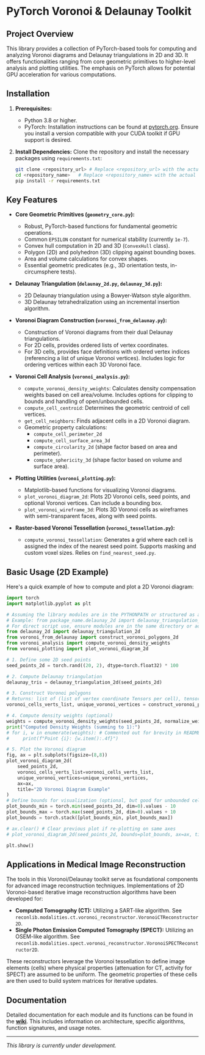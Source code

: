 # PyTorch Voronoi & Delaunay Toolkit

## Project Overview

This library provides a collection of PyTorch-based tools for computing and analyzing Voronoi diagrams and Delaunay triangulations in 2D and 3D. It offers functionalities ranging from core geometric primitives to higher-level analysis and plotting utilities. The emphasis on PyTorch allows for potential GPU acceleration for various computations.

## Installation

1.  **Prerequisites:**
    *   Python 3.8 or higher.
    *   PyTorch: Installation instructions can be found at [pytorch.org](https://pytorch.org/). Ensure you install a version compatible with your CUDA toolkit if GPU support is desired.

2.  **Install Dependencies:**
    Clone the repository and install the necessary packages using `requirements.txt`:
    ```bash
    git clone <repository_url> # Replace <repository_url> with the actual URL
    cd <repository_name>   # Replace <repository_name> with the actual directory name
    pip install -r requirements.txt
    ```

## Key Features

*   **Core Geometric Primitives (`geometry_core.py`):**
    *   Robust, PyTorch-based functions for fundamental geometric operations.
    *   Common `EPSILON` constant for numerical stability (currently `1e-7`).
    *   Convex hull computation in 2D and 3D (`ConvexHull` class).
    *   Polygon (2D) and polyhedron (3D) clipping against bounding boxes.
    *   Area and volume calculations for convex shapes.
    *   Essential geometric predicates (e.g., 3D orientation tests, in-circumsphere tests).

*   **Delaunay Triangulation (`delaunay_2d.py`, `delaunay_3d.py`):**
    *   2D Delaunay triangulation using a Bowyer-Watson style algorithm.
    *   3D Delaunay tetrahedralization using an incremental insertion algorithm.

*   **Voronoi Diagram Construction (`voronoi_from_delaunay.py`):**
    *   Construction of Voronoi diagrams from their dual Delaunay triangulations.
    *   For 2D cells, provides ordered lists of vertex coordinates.
    *   For 3D cells, provides face definitions with ordered vertex indices (referencing a list of unique Voronoi vertices). Includes logic for ordering vertices within each 3D Voronoi face.

*   **Voronoi Cell Analysis (`voronoi_analysis.py`):**
    *   `compute_voronoi_density_weights`: Calculates density compensation weights based on cell area/volume. Includes options for clipping to bounds and handling of open/unbounded cells.
    *   `compute_cell_centroid`: Determines the geometric centroid of cell vertices.
    *   `get_cell_neighbors`: Finds adjacent cells in a 2D Voronoi diagram.
    *   Geometric property calculations:
        *   `compute_cell_perimeter_2d`
        *   `compute_cell_surface_area_3d`
        *   `compute_circularity_2d` (shape factor based on area and perimeter).
        *   `compute_sphericity_3d` (shape factor based on volume and surface area).

*   **Plotting Utilities (`voronoi_plotting.py`):**
    *   Matplotlib-based functions for visualizing Voronoi diagrams.
    *   `plot_voronoi_diagram_2d`: Plots 2D Voronoi cells, seed points, and optional Voronoi vertices. Can include a bounding box.
    *   `plot_voronoi_wireframe_3d`: Plots 3D Voronoi cells as wireframes with semi-transparent faces, along with seed points.

*   **Raster-based Voronoi Tessellation (`voronoi_tessellation.py`):**
    *   `compute_voronoi_tessellation`: Generates a grid where each cell is assigned the index of the nearest seed point. Supports masking and custom voxel sizes. Relies on `find_nearest_seed.py`.

## Basic Usage (2D Example)

Here's a quick example of how to compute and plot a 2D Voronoi diagram:

```python
import torch
import matplotlib.pyplot as plt

# Assuming the library modules are in the PYTHONPATH or structured as a package
# Example: from package_name.delaunay_2d import delaunay_triangulation_2d
# For direct script use, ensure modules are in the same directory or adjust sys.path
from delaunay_2d import delaunay_triangulation_2d
from voronoi_from_delaunay import construct_voronoi_polygons_2d
from voronoi_analysis import compute_voronoi_density_weights
from voronoi_plotting import plot_voronoi_diagram_2d

# 1. Define some 2D seed points
seed_points_2d = torch.rand((20, 2), dtype=torch.float32) * 100

# 2. Compute Delaunay triangulation
delaunay_tris = delaunay_triangulation_2d(seed_points_2d)

# 3. Construct Voronoi polygons
# Returns: list of (list of vertex coordinate Tensors per cell), tensor of unique Voronoi vertex coordinates
voronoi_cells_verts_list, unique_voronoi_vertices = construct_voronoi_polygons_2d(seed_points_2d, delaunay_tris)

# 4. Compute density weights (optional)
weights = compute_voronoi_density_weights(seed_points_2d, normalize_weights_flag=True)
print("Computed Density Weights (summing to 1):")
# for i, w in enumerate(weights): # Commented out for brevity in README example
#     print(f"Point {i}: {w.item():.4f}")

# 5. Plot the Voronoi diagram
fig, ax = plt.subplots(figsize=(8,8))
plot_voronoi_diagram_2d(
    seed_points_2d, 
    voronoi_cells_verts_list=voronoi_cells_verts_list, 
    unique_voronoi_vertices=unique_voronoi_vertices,
    ax=ax,
    title="2D Voronoi Diagram Example"
)
# Define bounds for visualization (optional, but good for unbounded cells)
plot_bounds_min = torch.min(seed_points_2d, dim=0).values - 10
plot_bounds_max = torch.max(seed_points_2d, dim=0).values + 10
plot_bounds = torch.stack([plot_bounds_min, plot_bounds_max])

# ax.clear() # Clear previous plot if re-plotting on same axes
# plot_voronoi_diagram_2d(seed_points_2d, bounds=plot_bounds, ax=ax, title="2D Voronoi Diagram with Bounds")

plt.show()
```

## Applications in Medical Image Reconstruction

The tools in this Voronoi/Delaunay toolkit serve as foundational components for advanced image reconstruction techniques. Implementations of 2D Voronoi-based iterative image reconstruction algorithms have been developed for:

*   **Computed Tomography (CT):** Utilizing a SART-like algorithm. See `reconlib.modalities.ct.voronoi_reconstructor.VoronoiCTReconstructor2D`.
*   **Single Photon Emission Computed Tomography (SPECT):** Utilizing an OSEM-like algorithm. See `reconlib.modalities.spect.voronoi_reconstructor.VoronoiSPECTReconstructor2D`.

These reconstructors leverage the Voronoi tessellation to define image elements (cells) where physical properties (attenuation for CT, activity for SPECT) are assumed to be uniform. The geometric properties of these cells are then used to build system matrices for iterative updates.

## Documentation

Detailed documentation for each module and its functions can be found in the **[wiki](./wiki/README.md)**.
This includes information on architecture, specific algorithms, function signatures, and usage notes.

---
*This library is currently under development.*
